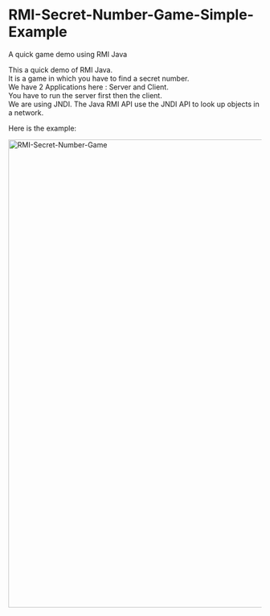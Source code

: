 # RMI-Secret-Number-Game-Simple-Example
A quick game demo using RMI Java

This a quick demo of RMI Java. <br/>
It is a game in which you have to find a secret number.<br/>
We have 2 Applications here : Server and Client.<br/>
You have to run the server first then the client.<br/>
We are using JNDI.
The Java RMI API use the JNDI API to look up objects in a network.<br/>

Here is the example:<br/>

<img width="930" alt="RMI-Secret-Number-Game" src="https://user-images.githubusercontent.com/84667900/138575587-0e0c8363-93ae-4e5f-9080-b59c00a4e5f1.PNG">

